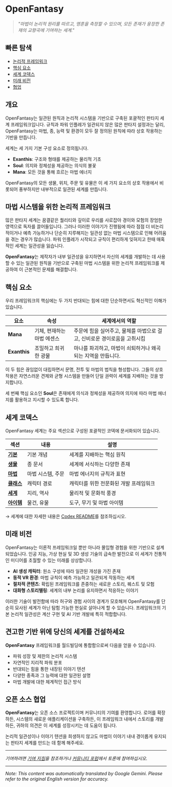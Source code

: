 # **OpenFantasy**

> *"마법이 논리적 원리를 따르고, 영혼을 측정할 수 있으며, 모든 존재가 웅장한 존재의 교향곡에 기여하는 세계."*

## 빠른 탐색

- [논리적 프레임워크](#a-logical-framework-for-magic-systems)
- [핵심 요소](#core-elements)
- [세계 코덱스](#world-codex)
- [미래 비전](#the-future-vision)
- [협업](#open-source-collaboration)

## 개요

OpenFantasy는 일관된 원칙과 논리적 시스템을 기반으로 구축된 포괄적인 판타지 세계 프레임워크입니다. 규칙과 파워 인플레가 일관되지 않은 많은 판타지 설정과는 달리, OpenFantasy는 마법, 종, 능력 및 환경이 모두 잘 정의된 원칙에 따라 상호 작용하는 기반을 만듭니다.

세계는 세 가지 기본 구성 요소로 정의됩니다.
- **Exanthis**: 구조와 형태를 제공하는 물리적 기초
- **Soul**: 의지와 정체성을 제공하는 의식의 불꽃
- **Mana**: 모든 것을 통해 흐르는 마법 에너지

OpenFantasy의 모든 생물, 위치, 주문 및 유물은 이 세 가지 요소의 상호 작용에서 비롯되어 풍부하지만 내부적으로 일관된 세계를 만듭니다.

## 마법 시스템을 위한 논리적 프레임워크

많은 판타지 세계는 꿈결같은 퀄리티와 깊이로 우리를 사로잡아 경이와 모험의 장엄한 영역으로 독자를 끌어들입니다. 그러나 이러한 이야기가 진행됨에 따라 점점 더 비논리적이거나 예측 가능하거나 단순히 지루해지는 일관성 없는 마법 시스템으로 인해 어려움을 겪는 경우가 많습니다. 파워 인플레가 시작되고 규칙이 편리하게 잊혀지고 한때 매혹적인 세계는 일관성을 잃습니다.

**OpenFantasy**는 제작자가 내부 일관성을 유지하면서 자신의 세계를 개발하는 데 사용할 수 있는 일관된 원칙을 기반으로 구축된 마법 시스템을 위한 논리적 프레임워크를 제공하여 이 근본적인 문제를 해결합니다.

## 핵심 요소

우리 프레임워크의 핵심에는 두 가지 반대되는 힘에 대한 단순하면서도 혁신적인 이해가 있습니다.

| 요소 | 속성 | 세계에서의 역할 |
|---------|--------|-------------------|
| **Mana** | 기체, 편재하는 마법 에센스 | 주문에 힘을 실어주고, 물체를 마법으로 걸고, 신비로운 경이로움을 고취시킴 |
| **Exanthis** | 조밀하고 희귀한 광물 | 마나를 파괴하고, 마법이 쇠퇴하거나 왜곡되는 지역을 만듭니다. |

이 두 힘은 끊임없이 대립하면서 문명, 전투 및 마법의 법칙을 형성합니다. 그들의 상호 작용은 자연스러운 견제와 균형 시스템을 만들어 단일 권력이 세계를 지배하는 것을 방지합니다.

세 번째 핵심 요소인 **Soul**은 존재에게 의식과 정체성을 제공하여 의지에 따라 마법 에너지를 활용하고 지시할 수 있도록 합니다.

## 세계 코덱스

OpenFantasy 세계는 주요 섹션으로 구성된 포괄적인 코덱에 문서화되어 있습니다.

| 섹션 | 내용 | 설명 |
|---------|---------|-------------|
| [**기본**](/codex/Basic/) | 기본 개념 | 세계를 지배하는 핵심 원칙 |
| [**생물**](/codex/Creatures/) | 종 문서 | 세계에 서식하는 다양한 존재 |
| [**마법**](/codex/Magics/) | 마법 시스템, 주문 | 마법 에너지의 규칙과 표현 |
| [**클래스**](/codex/Classes/) | 캐릭터 경로 | 캐릭터를 위한 전문화된 개발 프레임워크 |
| [**세계**](/codex/World/) | 지리, 역사 | 물리적 및 문화적 풍경 |
| [**아이템**](/codex/Items/) | 물건, 유물 | 도구, 무기 및 마법 아이템 |

→ 세계에 대한 자세한 내용은 [Codex README](/codex/README.md)를 참조하십시오.

## 미래 비전

OpenFantasy는 이론적 프레임워크일 뿐만 아니라 몰입형 경험을 위한 기반으로 설계되었습니다. 인공 지능, 가상 현실 및 3D 생성 기술의 급속한 발전으로 이 세계가 전통적인 미디어를 초월할 수 있는 미래를 상상합니다.

- **AI 생성 캐릭터**: 원소 구성에 따라 일관된 개성을 가진 존재
- **동적 VR 환경**: 마법 규칙이 예측 가능하고 일관되게 작동하는 세계
- **절차적 콘텐츠**: 확립된 프레임워크를 존중하는 새로운 스토리, 퀘스트 및 모험
- **대화형 스토리텔링**: 세계의 내부 논리를 유지하면서 적응하는 이야기

이러한 기술이 발전함에 따라 허구와 경험 사이의 경계가 모호해져 OpenFantasy를 단순히 묘사된 세계가 아닌 탐험 가능한 현실로 살아나게 할 수 있습니다. 프레임워크의 기본 논리적 일관성은 계산 구현 및 AI 기반 개발에 특히 적합합니다.

## 견고한 기반 위에 당신의 세계를 건설하세요

**OpenFantasy** 프레임워크를 월드빌딩에 통합함으로써 다음을 얻을 수 있습니다.

- 파워 성장 및 제한의 논리적 시스템
- 자연적인 지리적 파워 분포
- 반대되는 힘을 통한 내장된 이야기 텐션
- 다양한 종족과 그 능력에 대한 일관된 설명
- 마법 개발에 대한 체계적인 접근 방식

## 오픈 소스 협업

**OpenFantasy**는 오픈 소스 프로젝트이며 커뮤니티의 기여를 환영합니다. 로어를 확장하든, 시스템의 새로운 애플리케이션을 구축하든, 이 프레임워크 내에서 스토리를 개발하든, 귀하의 의견은 이 세계를 성장시키는 데 도움이 됩니다.

논리적 일관성이나 이야기 텐션을 희생하지 않고도 마법이 이야기 내내 경이롭게 유지되는 판타지 세계를 만드는 데 함께 해주세요.

---

*기여하려면 [기여 지침](CONTRIBUTING.md)을 참조하거나 [커뮤니티 포럼](https://openfantasy.forum)에서 토론에 참여하십시오.*


---
_Note: This content was automatically translated by Google Gemini. Please refer to the original English version for accuracy._